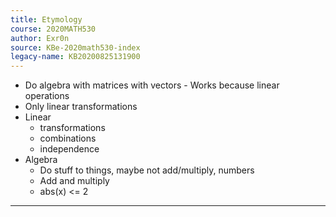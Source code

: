 ```yaml
---
title: Etymology
course: 2020MATH530
author: Exr0n
source: KBe-2020math530-index
legacy-name: KB20200825131900
---
```


- Do algebra with matrices with vectors - Works because linear operations
- Only linear transformations
- Linear
	- transformations
	- combinations
	- independence
- Algebra
	- Do stuff to things, maybe not add/multiply, numbers
	- Add and multiply
	- abs(x) <= 2

---